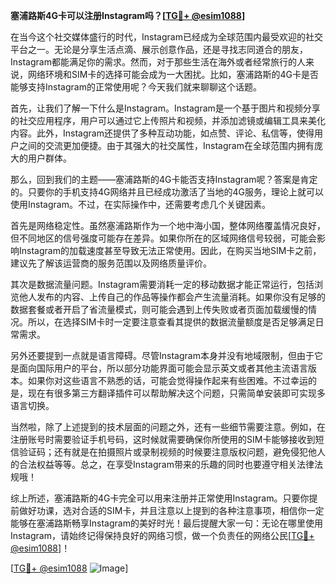 **塞浦路斯4G卡可以注册Instagram吗？[[TG💪+ @esim1088](https://t.me/s/esim1088)]**

在当今这个社交媒体盛行的时代，Instagram已经成为全球范围内最受欢迎的社交平台之一。无论是分享生活点滴、展示创意作品，还是寻找志同道合的朋友，Instagram都能满足你的需求。然而，对于那些生活在海外或者经常旅行的人来说，网络环境和SIM卡的选择可能会成为一大困扰。比如，塞浦路斯的4G卡是否能够支持Instagram的正常使用呢？今天我们就来聊聊这个话题。

首先，让我们了解一下什么是Instagram。Instagram是一个基于图片和视频分享的社交应用程序，用户可以通过它上传照片和视频，并添加滤镜或编辑工具来美化内容。此外，Instagram还提供了多种互动功能，如点赞、评论、私信等，使得用户之间的交流更加便捷。由于其强大的社交属性，Instagram在全球范围内拥有庞大的用户群体。

那么，回到我们的主题——塞浦路斯的4G卡能否支持Instagram呢？答案是肯定的。只要你的手机支持4G网络并且已经成功激活了当地的4G服务，理论上就可以使用Instagram。不过，在实际操作中，还需要考虑几个关键因素。

首先是网络稳定性。虽然塞浦路斯作为一个地中海小国，整体网络覆盖情况良好，但不同地区的信号强度可能存在差异。如果你所在的区域网络信号较弱，可能会影响Instagram的加载速度甚至导致无法正常使用。因此，在购买当地SIM卡之前，建议先了解该运营商的服务范围以及网络质量评价。

其次是数据流量问题。Instagram需要消耗一定的移动数据才能正常运行，包括浏览他人发布的内容、上传自己的作品等操作都会产生流量消耗。如果你没有足够的数据套餐或者开启了省流量模式，则可能会遇到上传失败或者页面加载缓慢的情况。所以，在选择SIM卡时一定要注意查看其提供的数据流量额度是否足够满足日常需求。

另外还要提到一点就是语言障碍。尽管Instagram本身并没有地域限制，但由于它是面向国际用户的平台，所以部分功能界面可能会显示英文或者其他主流语言版本。如果你对这些语言不熟悉的话，可能会觉得操作起来有些困难。不过幸运的是，现在有很多第三方翻译插件可以帮助解决这个问题，只需简单安装即可实现多语言切换。

当然啦，除了上述提到的技术层面的问题之外，还有一些细节需要注意。例如，在注册账号时需要验证手机号码，这时候就需要确保你所使用的SIM卡能够接收到短信验证码；还有就是在拍摄照片或录制视频的时候要注意版权问题，避免侵犯他人的合法权益等等。总之，在享受Instagram带来的乐趣的同时也要遵守相关法律法规哦！

综上所述，塞浦路斯的4G卡完全可以用来注册并正常使用Instagram。只要你提前做好功课，选对合适的SIM卡，并且注意以上提到的各种注意事项，相信你一定能够在塞浦路斯畅享Instagram的美好时光！最后提醒大家一句：无论在哪里使用Instagram，请始终记得保持良好的网络习惯，做一个负责任的网络公民[[TG💪+ @esim1088](https://t.me/s/esim1088)]！

[[TG💪+ @esim1088](https://t.me/s/esim1088) ![Image](https://i.postimg.cc/4NQfJmqS/Snipaste-2025-05-13-00-14-12.png)]